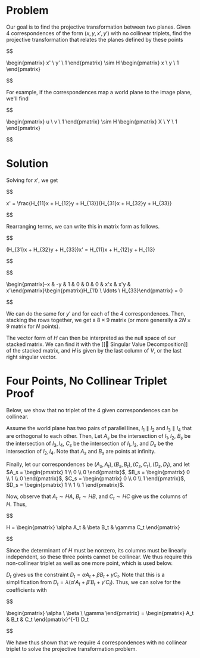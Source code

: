 

# Problem
Our goal is to find the projective transformation between two planes. Given $4$ correspondences of the form $(x, y, x', y')$ with no collinear triplets, find the projective transformation that relates the planes defined by these points 

$$

\begin{pmatrix} x' \\ y' \\ 1 \end{pmatrix} \sim H \begin{pmatrix} x \\ y \\ 1 \end{pmatrix}

$$

For example, if the correspondences map a world plane to the image plane, we'll find 

$$

\begin{pmatrix} u \\ v \\ 1 \end{pmatrix} \sim H \begin{pmatrix} X \\ Y \\ 1 \end{pmatrix}

$$

# Solution
Solving for $x'$, we get 

$$

x' = \frac{H_{11}x + H_{12}y + H_{13}}{H_{31}x + H_{32}y + H_{33}}

$$

Rearranging terms, we can write this in matrix form as follows.

$$

(H_{31}x + H_{32}y + H_{33})x' = H_{11}x + H_{12}y + H_{13}

$$


$$

\begin{pmatrix}-x & -y & 1 & 0 & 0 & 0 & x'x & x'y & x'\end{pmatrix}\begin{pmatrix}H_{11} \\ \ldots \\ H_{33}\end{pmatrix} = 0

$$

We can do the same for $y'$ and for each of the $4$ correspondences. Then, stacking the rows together, we get a $8 \times 9$ matrix (or more generally a $2N \times 9$ matrix for $N$ points).

The vector form of $H$ can then be interpreted as the null space of our stacked matrix. We can find it with the [[📎 Singular Value Decomposition]] of the stacked matrix, and $H$ is given by the last column of $V$, or the last right singular vector.

# Four Points, No Collinear Triplet Proof
Below, we show that no triplet of the $4$ given correspondences can be collinear.

Assume the world plane has two pairs of parallel lines, $l_1 \parallel l_2$ and $l_3 \parallel l_4$ that are orthogonal to each other. Then, Let $A_s$ be the intersection of $l_1, l_2$, $B_s$ be the intersection of $l_3, l_4$, $C_s$ be the intersection of $l_1, l_3$, and $D_s$ be the intersection of $l_2, l_4$. Note that $A_s$ and $B_s$ are points at infinity.

Finally, let our correspondences be $(A_s, A_t), (B_s, B_t), (C_s, C_t), (D_s, D_t)$, and let $A_s = \begin{pmatrix} 1 \\ 0 \\ 0 \end{pmatrix}$, $B_s = \begin{pmatrix} 0 \\ 1 \\ 0 \end{pmatrix}$, $C_s = \begin{pmatrix} 0 \\ 0 \\ 1 \end{pmatrix}$, $D_s = \begin{pmatrix} 1 \\ 1 \\ 1 \end{pmatrix}$.

Now, observe that $A_t \sim HA$, $B_t \sim HB$, and $C_t \sim HC$ give us the columns of $H$. Thus, 

$$

H = \begin{pmatrix} \alpha A_t & \beta B_t & \gamma C_t \end{pmatrix}

$$

Since the determinant of $H$ must be nonzero, its columns must be linearly independent, so these three points cannot be collinear. We thus require this non-collinear triplet as well as one more point, which is used below.

$D_t$ gives us the constraint $D_t = \alpha A_t + \beta B_t + \gamma C_t$. Note that this is a simplification from $D_t = \lambda(\alpha'A_t + \beta'B_t + \gamma'C_t)$. Thus, we can solve for the coefficients with 

$$

\begin{pmatrix} \alpha \\ \beta \\ \gamma \end{pmatrix} = \begin{pmatrix} A_t & B_t & C_t \end{pmatrix}^{-1} D_t

$$

We have thus shown that we require $4$ correspondences with no collinear triplet to solve the projective transformation problem.



